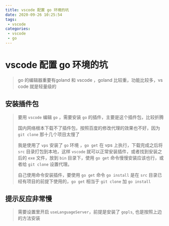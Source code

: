 ```yaml
---
title: vscode 配置 go 环境的坑
date: 2020-09-26 10:25:54
tags: 
 - vscode
categories: 
 - vscode
 - go
---
```

# vscode 配置 go 环境的坑

> go 的编辑器重要有goland 和 vscode ，goland 比较重，功能比较多，vs code 就是轻量级的

## 安装插件包

> 要用 `vscode` 编辑 `go` ，需要安装 `go` 的插件，主要是这个插件包，比较折腾
>
> 国内网络根本下载不了插件包，按照百度的修改代理的效果也不好，因为 `git clone` 那十几个项目太慢了
>
> 我是使用了 `vps` 安装了 `go` 环境 ，`go get` 在 vps 上执行，下载完成之后将 `src` 目录打包到本地，这样 `vscode` 就可以正常安装插件，或者找到安装之后的 `exe` 文件，放到 `bin` 目录下，使用 `go get` 命令慢慢安装应该也行，或者给 `git clone` 设置代理。
>
> 自己使用命令安装插件，要使用 `go get` 命令 `go install` 是在 `src` 目录已经有项目的前提下使用的，`go get` 相当于 `git clone` 加 `go install`

## 提示反应非常慢

> 需要设置里开启 `useLanguageServer`，前提是安装了 `gopls`, 也是按照上边的方法安装

